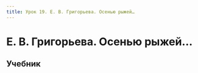 ```yaml
---
title: Урок 19. Е. В. Григорьева. Осенью рыжей… 
---
```


# Е. В. Григорьева. Осенью рыжей… 

## Учебник